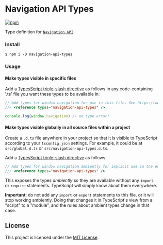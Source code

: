 # Navigation API Types

[![npm](https://img.shields.io/npm/v/navigation-api-types.svg?style=flat-square)](https://www.npmjs.com/package/navigation-api-types)

Type definition for [`Navigation API`](https://developer.mozilla.org/en-US/docs/Web/API/Navigation_API)

### Install

```shell
$ npm i -D navigation-api-types
```
### Usage

#### Make types visible in specific files

Add a [TypesScript triple-slash directive](https://www.typescriptlang.org/docs/handbook/triple-slash-directives.html#-reference-types-)
as follows in any code-containing '.ts' file you want these types to be available in:

```typescript
// Add types for window.navigation for use in this file. See https://www.typescriptlang.org/docs/handbook/triple-slash-directives.html#-reference-types- for more info.
/// <reference types="navigation-api-types" />

console.log(window.navigation) // no type error!
```

#### Make types visible globally in all source files within a project

Create a `.d.ts` file anywhere in your project so that it is visible to TypeScript according to your `tsconfig.json` settings. For
example, it could be at `src/global.d.ts` or `src/navigation-api-types.d.ts`.

Add a [TypesScript triple-slash directive](https://www.typescriptlang.org/docs/handbook/triple-slash-directives.html#-reference-types-) as follows:

```typescript
// Add types for window.navigation ambiently for implicit use in the entire project. See https://www.typescriptlang.org/docs/handbook/triple-slash-directives.html#-reference-types- for more info.
/// <reference types="navigation-api-types" />
```

This exposes the types *ambiently* so they are available without any `import` or `require` statements. TypeScript will simply know about them everywhere.

**Important**: do not add any `import` or `export` statements to this file, or it will stop working ambiently. Doing that
changes it in TypeScript's view from a "script" to a "module", and the rules about ambient types change in that case.

## License

This project is licensed under the [MIT License](https://github.com/lukewarlow/navigation-api-types/blob/master/LICENSE).
